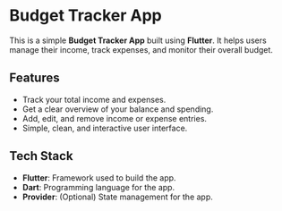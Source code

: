 

# Budget Tracker App

This is a simple **Budget Tracker App** built using **Flutter**. It helps users manage their income, track expenses, and monitor their overall budget.

## Features

- Track your total income and expenses.
- Get a clear overview of your balance and spending.
- Add, edit, and remove income or expense entries.
- Simple, clean, and interactive user interface.

## Tech Stack

- **Flutter**: Framework used to build the app.
- **Dart**: Programming language for the app.
- **Provider**: (Optional) State management for the app.
